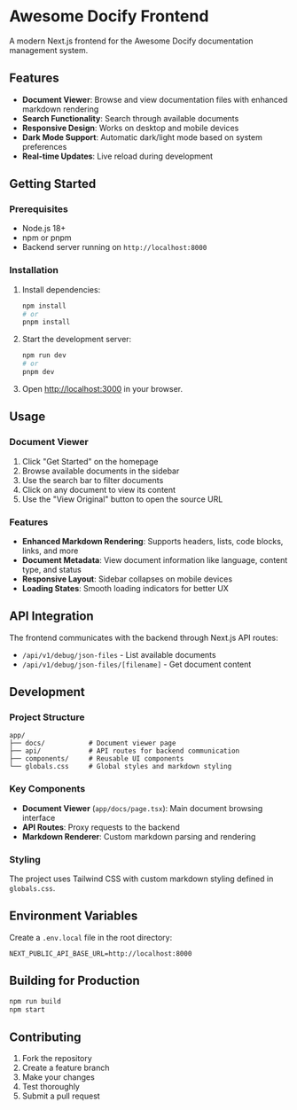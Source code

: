 # Awesome Docify Frontend

A modern Next.js frontend for the Awesome Docify documentation management system.

## Features

- **Document Viewer**: Browse and view documentation files with enhanced markdown rendering
- **Search Functionality**: Search through available documents
- **Responsive Design**: Works on desktop and mobile devices
- **Dark Mode Support**: Automatic dark/light mode based on system preferences
- **Real-time Updates**: Live reload during development

## Getting Started

### Prerequisites

- Node.js 18+ 
- npm or pnpm
- Backend server running on `http://localhost:8000`

### Installation

1. Install dependencies:
   ```bash
   npm install
   # or
   pnpm install
   ```

2. Start the development server:
   ```bash
   npm run dev
   # or
   pnpm dev
   ```

3. Open [http://localhost:3000](http://localhost:3000) in your browser.

## Usage

### Document Viewer

1. Click "Get Started" on the homepage
2. Browse available documents in the sidebar
3. Use the search bar to filter documents
4. Click on any document to view its content
5. Use the "View Original" button to open the source URL

### Features

- **Enhanced Markdown Rendering**: Supports headers, lists, code blocks, links, and more
- **Document Metadata**: View document information like language, content type, and status
- **Responsive Layout**: Sidebar collapses on mobile devices
- **Loading States**: Smooth loading indicators for better UX

## API Integration

The frontend communicates with the backend through Next.js API routes:

- `/api/v1/debug/json-files` - List available documents
- `/api/v1/debug/json-files/[filename]` - Get document content

## Development

### Project Structure

```
app/
├── docs/           # Document viewer page
├── api/            # API routes for backend communication
├── components/     # Reusable UI components
└── globals.css     # Global styles and markdown styling
```

### Key Components

- **Document Viewer** (`app/docs/page.tsx`): Main document browsing interface
- **API Routes**: Proxy requests to the backend
- **Markdown Renderer**: Custom markdown parsing and rendering

### Styling

The project uses Tailwind CSS with custom markdown styling defined in `globals.css`.

## Environment Variables

Create a `.env.local` file in the root directory:

```env
NEXT_PUBLIC_API_BASE_URL=http://localhost:8000
```

## Building for Production

```bash
npm run build
npm start
```

## Contributing

1. Fork the repository
2. Create a feature branch
3. Make your changes
4. Test thoroughly
5. Submit a pull request 